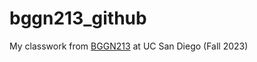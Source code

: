 # bggn213_github
My classwork from [BGGN213](https://bioboot.github.io/bggn213_F23/) at UC San Diego (Fall 2023) 
